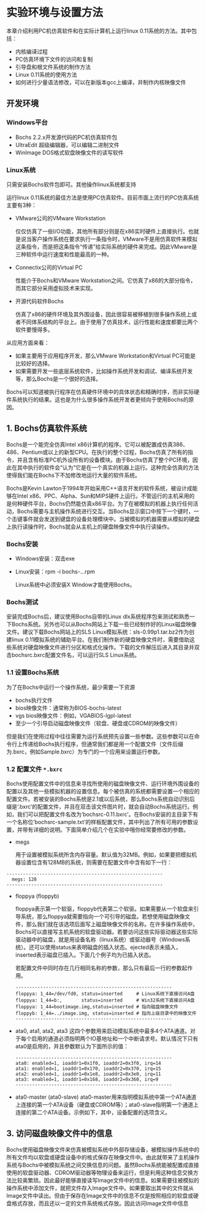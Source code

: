 # 实验环境与设置方法
本章介绍利用PC机仿真软件和在实际计算机上运行linux 0.11系统的方法。其中包括：
* 内核编译过程
* PC仿真环境下文件的访问和复制
* 引导盘和根文件系统的制作方法
* Linux 0.11系统的使用方法
* 如何进行少量语法修改，可以在新版本gcc上编译，并制作内核映像文件

## 开发环境
### Windows平台
* Bochs 2.2.x开发源代码的PC机仿真软件包
* UltraEdit 超级编辑器，可以编辑二进制文件
* WinImage DOS格式软盘映像文件的读写软件

### Linux系统
只需安装Bochs软件包即可。其他操作linux系统都支持

运行linux 0.11系统的最佳方法是使用PC仿真软件。目前市面上流行的PC仿真系统主要有3种：
* VMware公司的VMware Workstation

  仅仅仿真了一些I/O功能，其他所有部分则是在x86实时硬件上直接执行。也就是说当客户操作系统在要求执行一条指令时，VMware不是用仿真软件来模拟这条指令，而是把这条指令“传递”给实际系统的硬件来完成。因此VMware是三种软件中运行速度和性能最高的一种。

* Connectix公司的Virtual PC

  性能介于Bochs和VMware Workstation之间。它仿真了x86的大部分指令，而其它部分采用虚拟技术来实现。

* 开源代码软件Bochs

  仿真了x86的硬件环境及其外围设备，因此很容易被移植到很多操作系统上或者不同体系结构的平台上。由于使用了仿真技术，运行性能和速度都要比两个软件要慢得多。

从应用方面来看：
* 如果主要用于应用程序开发，那么VMware Workstation和Virtual PC可能是比较好的选择。
* 如果需要开发一些底层系统软件，比如操作系统开发和调试、编译系统开发等，那么Bochs是一个很好的选择。

Bochs可以知道被执行程序在仿真硬件环境中的具体状态和精确时序，而非实际硬件系统执行的结果。这也是为什么很多操作系统开发者更倾向于使用Bochs的原因。

## 1. Bochs仿真软件系统
Bochs是一个能完全仿真Intel x86计算机的程序。它可以被配置成仿真386、486、Pentium或以上的新型CPU。在执行的整个过程，Bochs仿真了所有的指令，并且含有标准PC机外设所有的设备模块。由于Bochs仿真了整个PC环境，因此在其中执行的软件会“认为”它是在一个真实的机器上运行。这种完全仿真的方法使得我们能在Bochs下不加修改地运行大量的软件系统。

Bochs是Kevin Lawton于1994年开始采用C++语言开发的软件系统，被设计成能够在Intel x86、PPC、Alpha、Sun和MIPS硬件上运行。不管运行的主机采用的是何种硬件平台，Bochs仍然能仿真x86平台。为了在被模拟的机器上执行任何活动，Bochs需要与主机操作系统进行交互。当Bochs显示窗口中按下一个键时，一个击键事件就会发送到键盘的设备处理模块中。当被模拟的机器需要从模拟的硬盘上执行读操作时，Bochs就会从主机上的硬盘映像文件中执行读操作。

### Bochs安装
* Windows安装：双击exe
* Linux安装：rpm -i bochs-...rpm

  Linux系统中必须安装X Window才能使用Bochs。

### Bochs测试
安装完成Bochs后，建议使用Bochs自带的Linux dlx系统程序包来测试和熟悉一下Bochs系统。另外也可以从Bochs网站上下载一些已经制作好的Linux磁盘映像文件。建议下载Bochs网站上的SLS Linux模拟系统：sls-0.99p1.tar.bz2作为创建linux 0.11模拟系统的辅助平台。在我们制作新的硬盘映像文件时，需要借助这些系统对硬盘映像文件进行分区和格式化操作。下载的文件解压后进入其目录并双击bochsrc.bxrc配置文件名，可以运行SLS Linux系统。

### 1.1 设置Bochs系统
为了在Bochs中运行一个操作系统，最少需要一下资源
* bochs执行文件
* bios映像文件：通常称为BIOS-bochs-latest
* vgs bios映像文件：例如，VGABIOS-lgpl-latest
* 至少一个引导启动磁盘映像文件（软盘、硬盘或CDROM的映像文件）

但是我们在使用过程中往往需要为运行系统预先设置一些参数。这些参数可以在命令行上传递给Bochs执行程序，但通常我们都是用一个配置文件（文件后缀为.bxrc，例如Sample.bxrc）为专门的一个应用来设置运行参数。

### 1.2 配置文件 `*.bxrc`
Bochs使用配置文件中的信息来寻找所使用的磁盘映像文件、运行环境外围设备的配置以及其他一些模拟机器的设置信息。每个被仿真的系统都需要设置一个相应的配置文件。若被安装的Bochs系统是2.1或以后系统，那么Bochs系统自动识别后缀是‘.bxrc’的配置文件，并且在双击该文件图片时，就会自动Bochs系统运行。例如，我们可以把配置文件名改为‘bochsrc-0.11.bxrc’。在Bochs安装的主目录下有一个名称位‘bochsrc-sample.txt’的样板配置文件，其中列出了所有可用的参数设置，并带有详细的说明。下面简单介绍几个在实验中哦你经常要修改的参数。

* megs

  用于设置被模拟系统所含内存容量。默认值为32MB。例如，如果要把模拟机器设置位含有128MB的系统，则需要在配置文件中含有如下一行：

```
---------------------------------------------------------
  megs: 128
---------------------------------------------------------
```

* floppya (floppyb)

  floppya表示第一个软驱，floppyb代表第二个软驱。如果需要从一个软盘来引导系统，那么floppya就需要指向一个可引导的磁盘。若想使用磁盘映像文件，那么我们就在该选项后面写上磁盘映像文件的名称。在许多操作系统中，Bochs可以直接写主机系统的软盘驱动器。若要访问这些实际驱动器这些实际驱动器中的磁盘，就是用设备名称（linux系统）或驱动器号（Windows系统）。还可以使用status来表明磁盘的插入状态。ejected表示未插入，inserted表示磁盘已插入。下面几个例子均为已插入状态。

  若配置文件中同时存在几行相同名称的参数，那么只有最后一行的参数起作用。

  ```
  ---------------------------------------------------------
  floppya: 1_44=/dev/fd0, status=inserted     # Linux系统下直接访问A盘
  floppya: 1_44=b:,       status=inserted     # Win32系统下直接访问A盘
  floppya: 1_44=bootimage.img,status=inserted # 指向磁盘映像文件
  floppyb: 1_44=../image.img, status=inserted # 指向上级目录中的映像文件
  ---------------------------------------------------------
  ```

* ata0, ata1, ata2, ata3
这四个参数用来启动模拟系统中最多4个ATA通道。对于每个启用的通道必须指明两个IO基地址和一个中断请求号。默认情况下只有ata0是启用的，并且参数默认为下面所示的值：

  ```
  ---------------------------------------------------------
  ata0: enabled=1, ioaddr1=0x1f0, ioaddr2=0x3f0, irq=14
  ata1: enabled=1, ioaddr1=0x170, ioaddr2=0x370, irq=15
  ata2: enabled=1, ioaddr1=0x1e8, ioaddr2=0x3e0, irq=11
  ata3: enabled=1, ioaddr1=0x168, ioaddr2=0x360, irq=9
  ---------------------------------------------------------
  ```

* ata0-master (ata0-slave)
ata0-master用来指明模拟系统中第一个ATA通道上连接的第一个ATA设备（硬盘或CDROM等）；ata0-slave指明第一个通道上连接的第二个ATA设备。示例如下，其中，设备配置的选项含义。

## 3. 访问磁盘映像文件中的信息
Bochs使用磁盘映像文件来仿真被模拟系统中外部存储设备，被模拟操作系统中的所有文件均以软盘或硬盘设备中的格式保存在映像文件中。由此就带来了主机操作系统与Bochs中被模拟系统之间交换信息的问题。虽然Bochs系统能被配置成直接使用的软盘驱动器、CDROM驱动器等物理设备来运行，但是利用这种信息交换方法比较奥繁琐。因此最好能够直接读写Image文件中的信息。如果需要往被模拟的操作系统中添加文件，就把文件存入Image文件中。如果要取出其中的文件就从Image文件中读出。但由于保存在Image文件中的信息不仅是按照相应的软盘或硬盘格式存放，而且还以一定的文件系统格式存放。因此访问Image文件中信息
